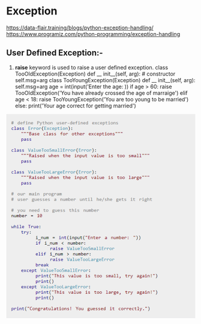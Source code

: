 # Exception

https://data-flair.training/blogs/python-exception-handling/
https://www.programiz.com/python-programming/exception-handling

## User Defined Exception:-
1. **raise** keyword is used to raise a user defined exception.
            class TooOldException(Exception)
                def __ init__(self, arg):    # constructor
                    self.msg=arg
            class TooYoungException(Exception)
                def __ init__(self, arg):
                    self.msg=arg
            age = int(input('Enter the age: ))
            if age > 60:
                raise TooOldException('You have already crossed the age of marraige')
            elif age < 18:
                raise TooYoungException('You are too young to be married')
            else:
                print('Your age correct for getting married')

![user-defined-exzception](https://github.com/deepakkum21/Python/blob/master/PythonCore/images/user-defined-exception.PNG)